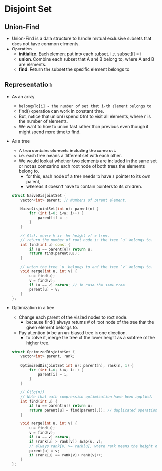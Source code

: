 # Disjoint Set

## Union-Find

- Union-Find is a data structure to handle mutual exclusive subsets that does not have common elements.
- Operation
	- **initialize**. Each element put into each subset. i.e. subset[i] = i
	- **union**. Combine each subset that A and B belong to, where A and B are elements.
	- **find**. Return the subset the specific element belongs to.

## Representation

- As an array
	- `belongsTo[i] = the number of set that i-th element belongs to`
	- find() operation can work in constant time.
	- But, notice that union() spend O(n) to visit all elements, where n is the number of elements.
	- We want to how to union fast rather than previous even though it might spend more time to find.
- As a tree
	- A tree contains elements including the same set.
	- i.e. each tree means a different set with each other.
	- We would look at whether two elements are included in the same set or not as comparing each root node of both trees the elements belong to.
		- for this, each node of a tree needs to have a pointer to its own parent,
		- whereas it doesn't have to contain pointers to its children.

	``` c++
	struct NaiveDisjointSet {
		vector<int> parent; // Numbers of parent element.

		NaiveDisjointSet(int n): parent(n) {
			for (int i=0; i<n; i++) {
				parent[i] = i;
			}
		}

		// O(h), where h is the height of a tree.
		// return the number of root node in the tree `u` belongs to.
		int find(int u) const {
			if (u == parent[u]) return u;
			return find(parent[u]);
		}

		// union the tree `u` belongs to and the tree `v` belongs to.
		void merge(int u, int v) {
			u = find(u);
			v = find(v);
			if (u == v) return; // in case the same tree
			parent[u] = v;
		}
	};
	```

- Optimization in a tree
	- Change each parent of the visited nodes to root node.
		- because find() always returns # of root node of the tree that the given element belongs to.
	- Pay attention to be an un-biased tree in one direction.
		- to solve it, merge the tree of the lower height as a subtree of the higher tree.
	
	``` c++
	struct OptimizedDisjointSet {
		vector<int> parent, rank;
		
		OptimizedDisjointSet(int n): parent(n), rank(n, 1) {
			for (int i=0; i<n; i++) {
				parent[i] = i;
			}
		}

		// O(lg(n))
		// Note that path compression optimization have been applied.
		int find(int u) {
			if (u == parent[u]) return u;
			return parent[u] = find(parent[u]); // duplicated operation is removed.
		}

		void merge(int u, int v) {
			u = find(u);
			v = find(v);
			if (u == v) return;
			if (rank[u] > rank[v]) swap(u, v);
			// always rank[v] >= rank[u], where rank means the height of each tree.
			parent[u] = v;
			if (rank[u] == rank[v]) rank[v]++;
		}
	};
	```

